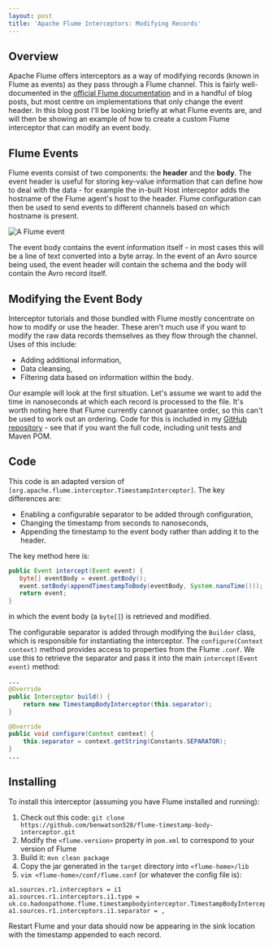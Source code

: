 ```yaml
---
layout: post
title: 'Apache Flume Interceptors: Modifying Records'
---
```


## Overview
Apache Flume offers interceptors as a way of modifying records (known in Flume as events) as they pass through a Flume channel. This is fairly well-documented in the [official Flume documentation] and in a handful of blog posts, but most centre on implementations that only change the event header. In this blog post I'll be looking briefly at what Flume events are, and will then be showing an example of how to create a custom Flume interceptor that can modify an event body.

## Flume Events
Flume events consist of two components: the **header** and the **body**. The event header is useful for storing key-value information that can define how to deal with the data - for example the in-built Host interceptor adds the hostname of the Flume agent's host to the header. Flume configuration can then be used to send events to different channels based on which hostname is present.

![A Flume event](http://i.imgur.com/uIe8eQE.png "A Flume event")

The event body contains the event information itself - in most cases this will be a line of text converted into a byte array. In the event of an Avro source being used, the event header will contain the schema and the body will contain the Avro record itself.

## Modifying the Event Body
Interceptor tutorials and those bundled with Flume mostly concentrate on how to modify or use the header. These aren't much use if you want to modify the raw data records themselves as they flow through the channel. Uses of this include:
 - Adding additional information,
 - Data cleansing,
 - Filtering data based on information within the body.

Our example will look at the first situation. Let's assume we want to add the time in nanoseconds at which each record is processed to the file. It's worth noting here that Flume currently cannot guarantee order, so this can't be used to work out an ordering. Code for this is included in my [GitHub repository] - see that if you want the full code, including unit tests and Maven POM.

## Code

This code is an adapted version of `[org.apache.flume.interceptor.TimestampInterceptor]`. The key differences are:
 - Enabling a configurable separator to be added through configuration,
 - Changing the timestamp from seconds to nanoseconds,
 - Appending the timestamp to the event body rather than adding it to the header.

The key method here is:

```java
public Event intercept(Event event) {
   byte[] eventBody = event.getBody();
   event.setBody(appendTimestampToBody(eventBody, System.nanoTime()));
   return event;
}
```
in which the event body (a `byte[]`) is retrieved and modified.

The configurable separator is added through modifying the `Builder` class, which is responsible for instantiating the interceptor. The `configure(Context context)` method provides access to properties from the Flume `.conf`. We use this to retrieve the separator and pass it into the main `intercept(Event event)` method:

```java
...
@Override
public Interceptor build() {
    return new TimestampBodyInterceptor(this.separator);
}

@Override
public void configure(Context context) {
    this.separator = context.getString(Constants.SEPARATOR);
}
...
```

## Installing

To install this interceptor (assuming you have Flume installed and running):

 1. Check out this code: `git clone https://github.com/benwatson528/flume-timestamp-body-interceptor.git`
 2. Modify the `<flume.version>` property in `pom.xml` to correspond to your version of Flume
 3. Build it: `mvn clean package`
 4. Copy the jar generated in the `target` directory into `<flume-home>/lib`
 5. `vim <flume-home>/conf/flume.conf` (or whatever the config file is):
```
a1.sources.r1.interceptors = i1
a1.sources.r1.interceptors.i1.type = uk.co.hadoopathome.flume.timestampbodyinterceptor.TimestampBodyInterceptor$Builder
a1.sources.r1.interceptors.i1.separator = ,
```

Restart Flume and your data should now be appearing in the sink location with the timestamp appended to each record.

[official Flume documentation]:https://flume.apache.org/FlumeUserGuide.html#flume-interceptors
[GitHub repository]:https://github.com/benwatson528/flume-timestamp-body-interceptor
[org.apache.flume.interceptor.TimestampInterceptor]:http://grepcode.com/file/repo1.maven.org/maven2/org.apache.flume/flume-ng-core/1.2.0/org/apache/flume/interceptor/TimestampInterceptor.java
